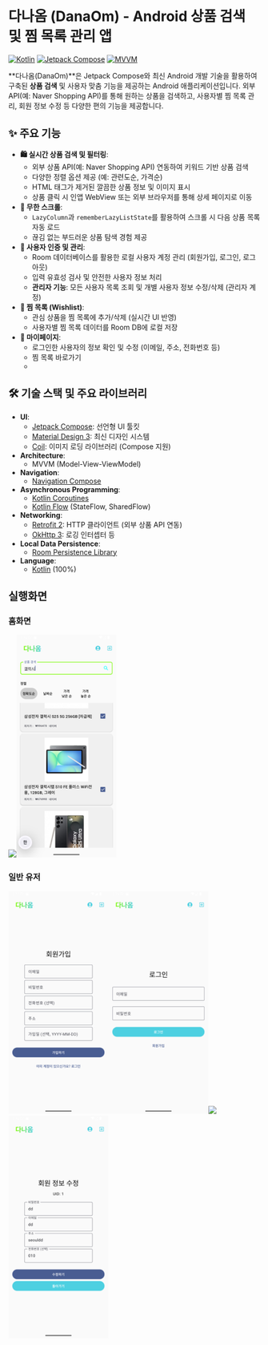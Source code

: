 # 다나옴 (DanaOm) - Android 상품 검색 및 찜 목록 관리 앱

[![Kotlin](https://img.shields.io/badge/Kotlin-1.9.x-blue.svg?logo=kotlin)](http://kotlinlang.org)
[![Jetpack Compose](https://img.shields.io/badge/Jetpack%20Compose-1.6.x-brightgreen.svg?logo=jetpackcompose)](https://developer.android.com/jetpack/compose)
[![MVVM](https://img.shields.io/badge/Architecture-MVVM-orange.svg)]()

**다나옴(DanaOm)**은 Jetpack Compose와 최신 Android 개발 기술을 활용하여 구축된 **상품 검색** 및 사용자 맞춤 기능을 제공하는 Android 애플리케이션입니다. 
외부 API(예: Naver Shopping API)를 통해 원하는 상품을 검색하고, 사용자별 찜 목록 관리, 회원 정보 수정 등 다양한 편의 기능을 제공합니다.

## ✨ 주요 기능

*   **🛍️ 실시간 상품 검색 및 필터링**:
    *   외부 상품 API(예: Naver Shopping API) 연동하여 키워드 기반 상품 검색
    *   다양한 정렬 옵션 제공 (예: 관련도순, 가격순)
    *   HTML 태그가 제거된 깔끔한 상품 정보 및 이미지 표시
    *   상품 클릭 시 인앱 WebView 또는 외부 브라우저를 통해 상세 페이지로 이동
*   **📜 무한 스크롤**:
    *   `LazyColumn`과 `rememberLazyListState`를 활용하여 스크롤 시 다음 상품 목록 자동 로드
    *   끊김 없는 부드러운 상품 탐색 경험 제공
*   **👤 사용자 인증 및 관리**:
    *   Room 데이터베이스를 활용한 로컬 사용자 계정 관리 (회원가입, 로그인, 로그아웃)
    *   입력 유효성 검사 및 안전한 사용자 정보 처리
    *   **관리자 기능**: 모든 사용자 목록 조회 및 개별 사용자 정보 수정/삭제 (관리자 계정)
*   **💖 찜 목록 (Wishlist)**:
    *   관심 상품을 찜 목록에 추가/삭제 (실시간 UI 반영)
    *   사용자별 찜 목록 데이터를 Room DB에 로컬 저장
*   **📄 마이페이지**:
    *   로그인한 사용자의 정보 확인 및 수정 (이메일, 주소, 전화번호 등)
    *   찜 목록 바로가기
    *   

## 🛠️ 기술 스택 및 주요 라이브러리

*   **UI**:
    *   [Jetpack Compose](https://developer.android.com/jetpack/compose): 선언형 UI 툴킷
    *   [Material Design 3](https://m3.material.io/): 최신 디자인 시스템
    *   [Coil](https://coil-kt.github.io/coil/): 이미지 로딩 라이브러리 (Compose 지원)
*   **Architecture**:
    *   MVVM (Model-View-ViewModel)
*   **Navigation**:
    *   [Navigation Compose](https://developer.android.com/jetpack/compose/navigation)
*   **Asynchronous Programming**:
    *   [Kotlin Coroutines](https://kotlinlang.org/docs/coroutines-overview.html)
    *   [Kotlin Flow](https://kotlinlang.org/docs/flow.html) (StateFlow, SharedFlow)
*   **Networking**:
    *   [Retrofit 2](https://square.github.io/retrofit/): HTTP 클라이언트 (외부 상품 API 연동)
    *   [OkHttp 3](https://square.github.io/okhttp/): 로깅 인터셉터 등
*   **Local Data Persistence**:
    *   [Room Persistence Library](https://developer.android.com/training/data-storage/room)
*   **Language**:
    *   [Kotlin](https://kotlinlang.org/) (100%)
 

## 실행화면
### 홈화면
<img src="images/홈.png" width="200" /><img src="images/쇼핑.png" width="200" />
### 일반 유저
<img src="images/회원가입.png" width="200" /><img src="images/로그인.png" width="200" /><img src="images/마이페이지.png" width="200" /><img src="images/회원 정보 수정.png" width="200" />
 


